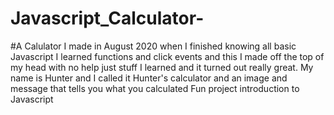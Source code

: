 # Javascript_Calculator-
#A Calulator I made in August 2020 when I finished knowing all basic Javascript I learned functions and click events and this I made off the top of my head with no help just 
stuff I learned and it turned out really great. My name is Hunter and I called it Hunter's calculator and an image and message that tells you what you calculated 
Fun project introduction to Javascript
